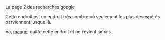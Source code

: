 La page 2 des recherches google

Cette endroit est un endroit très sombre où seulement les plus désespérés parviennent jusque là.

Va, [mange](https://github.com/Dr-BoBy/TP2Git/blob/main/leres.md), quitte cette endroit et ne revient jamais


